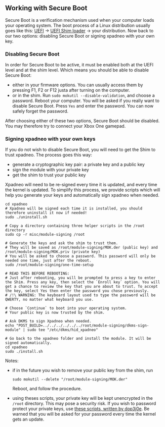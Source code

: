 ## Working with Secure Boot

Secure Boot is a verification mechanism used when your computer loads your operating system. The boot  process of a Linux distribution usually goes like this: [UEFI](https://help.ubuntu.com/community/UEFI) -> [UEFI Shim loader](https://www.rodsbooks.com/efi-bootloaders/secureboot.html#shim) -> your distribution.
Now back to our two options: disabling Secure Boot or signing xpadneo with your own key.

### Disabling Secure Boot

In order for Secure Boot to be active, it must be enabled both at the UEFI level and at the shim level. Which means you should be able to disable Secure Boot:

* either in your firmware options. You can usually access them by pressing F1, F2 or F12 justa after turning on the computer.
* or in the shim. Run `sudo mokutil --disable-validation`, and choose a password. Reboot your computer. You will be asked if you really want to disable Secure Boot. Press `Yes` and enter the password. You can now safely forget the password.

After choosing either of these two options, Secure Boot should be disabled. You may therefore try to connect your Xbox One gamepad.

### Signing xpadneo with your own keys

If you do not wish to disable Secure Boot, you will need to get the Shim to trust xpadneo. The process goes this way:

* generate a cryptographic key pair: a private key and a public key
* sign the module with your private key
* get the shim to trust your public key

Xpadneo will need to be re-signed every time it is updated, and every time the kernel is updated. To simplify this process, we provide scripts which will help you generate your keys and automatically sign xpadneo when needed.

```console
cd xpadneo
# Xpadneo will be signed each time it is installed, you should therefore uninstall it now if needed!
sudo ./uninstall.sh

# Copy a directory containing three helper scripts in the /root directory
sudo cp -r misc/module-signing /root

# Generate the keys and ask the shim to trust them.
# They will be saved as /root/module-signing/MOK.der (public key) and /root/module-signing/MOK.priv (private key)
# You will be asked to choose a password. This password will only be needed one time, just after the reboot.
sudo /root/module-signing/one-time-setup

# READ THIS BEFORE REBOOTING:
# Just after rebooting, you will be prompted to press a key to enter the Shim. Press any key, then select the `Enroll key` option. You will get a chance to review the key that you are about to trust. To accept the key, select Yes then enter the password you chose previously.
# /!\ WARNING: The keyboard layout used to type the password will be QWERTY, no matter what keyboard you use.

# Choose `Continue` to boot into your operating system.
# Your public key is now trusted by the shim.

# Ask DKMS to sign Xpadneo when needed.
echo "POST_BUILD=../../../../../../root/module-signing/dkms-sign-module" | sudo tee "/etc/dkms/hid_xpadneo"

# Go back to the xpadneo folder and install the module. It will be signed automatically.
cd xpadneo
sudo ./install.sh
```

Notes:

* if in the future you wish to remove your public key from the shim, run

   ```console
   sudo mokutil --delete "/root/module-signing/MOK.der"
   ```

   Reboot, and follow the procedure.
* using theses scripts, your private key will be kept unencrypted in the `/root` directory. This may pose a security risk. If you wish to password protect your private keys, use [these scripts, written by dop3j0e](https://gist.github.com/dop3j0e/2a9e2dddca982c4f679552fc1ebb18df). Be warned that you will be asked for your password every time the kernel gets an update.
